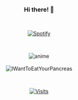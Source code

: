 &nbsp;<div align="center">
### Hi there! 👋
</div>

&nbsp;<div align="center">
  [![Spotify](https://readme-ashen.vercel.app/api/spotify?background_color=0d1117&border_color=ffffff)](https://open.spotify.com/user/31dwqeb4l5hrc5htug7jbje2y3ju)
</div>

&nbsp;<div align="center">
  ![anime](https://user-images.githubusercontent.com/70134418/226198536-03727838-e636-43f2-92f7-773873911c42.gif) <br><br>
  ![IWantToEatYourPancreas](https://user-images.githubusercontent.com/70134418/226198886-27a3506a-3f2d-487e-aabf-f563b1d22391.gif)
</div>

&nbsp;<div align="center">
  [![Visits](https://komarev.com/ghpvc/?username=GhostOf0days&logo=GitHub&label=github%20visits&color=336699&logoColor=white&style=flat-square)](https://github.com/GhostOf0days)
</div>